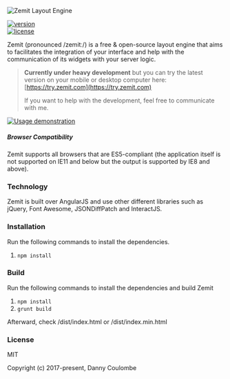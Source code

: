 ![Zemit Layout Engine](https://www.zemit.com/logo.png?raw=true "Zemit Layout Engine")

[![version](https://img.shields.io/npm/v/zemit-layout-engine.svg)](https://www.npmjs.com/package/zemit-layout-engine)  
[![license](https://img.shields.io/npm/l/express.svg)](https://www.npmjs.com/package/zemit-layout-engine)

Zemit \(pronounced /zemitː/\) is a free & open-source layout engine that aims to facilitates the integration of your interface and help with the communication of its widgets with your server logic.

> **Currently under heavy development** but you can try the latest version on your mobile or desktop computer here: [https://try.zemit.com](https://try.zemit.com)
>
> If you want to help with the development, feel free to communicate with me.

[![Usage demonstration](https://j.gifs.com/RoMqv0.gif)](https://youtu.be/h5_QVSeduMM)

##### Browser Compatibility

Zemit supports all browsers that are ES5-compliant \(the application itself is not supported on IE11 and below but the output is supported by IE8 and above\).

### Technology

Zemit is built over AngularJS and use other different libraries such as jQuery, Font Awesome, JSONDiffPatch and InteractJS.

### Installation

Run the following commands to install the dependencies.

1. `npm install`

### Build

Run the following commands to install the dependencies and build Zemit

1. `npm install`
2. `grunt build`

Afterward, check /dist/index.html or /dist/index.min.html

### License

MIT

Copyright \(c\) 2017-present, Danny Coulombe

